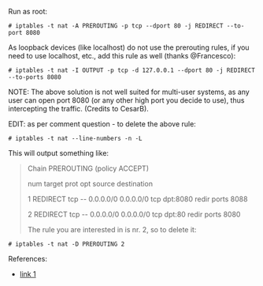 Run as root:

```
# iptables -t nat -A PREROUTING -p tcp --dport 80 -j REDIRECT --to-port 8080
```

As loopback devices (like localhost) do not use the prerouting rules, if you need to use localhost, etc., add this rule as well (thanks @Francesco):

```
# iptables -t nat -I OUTPUT -p tcp -d 127.0.0.1 --dport 80 -j REDIRECT --to-ports 8080
```

NOTE: The above solution is not well suited for multi-user systems, as any user can open port 8080 (or any other high port you decide to use), thus intercepting the traffic. (Credits to CesarB).

EDIT: as per comment question - to delete the above rule:

```
# iptables -t nat --line-numbers -n -L
```

This will output something like:
>Chain PREROUTING (policy ACCEPT)
>
>num  target     prot opt source               destination         
>
>1    REDIRECT   tcp  --  0.0.0.0/0            0.0.0.0/0           tcp dpt:8080 redir ports 8088
>
>2    REDIRECT   tcp  --  0.0.0.0/0            0.0.0.0/0           tcp dpt:80 redir ports 8080
>
>The rule you are interested in is nr. 2, so to delete it:

```
# iptables -t nat -D PREROUTING 2
```

References:

- [link 1](http://serverfault.com/questions/112795/how-can-i-run-a-server-on-linux-on-port-80-as-a-normal-user)

